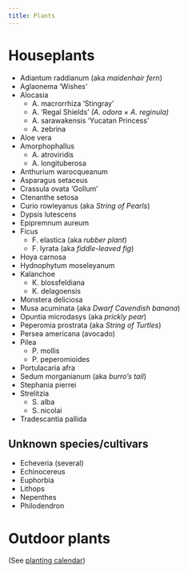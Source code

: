 ```yaml
---
title: Plants
---
```

# Houseplants

- Adiantum raddianum (aka *maidenhair fern*)
- Aglaonema ‘Wishes’
- Alocasia
	- A. macrorrhiza ‘Stingray’
	- A. ‘Regal Shields’ *(A. odora × A. reginula)*
	- A. sarawakensis ‘Yucatan Princess’
	- A. zebrina
- Aloe vera
- Amorphophallus
	- A. atroviridis
	- A. longituberosa
- Anthurium warocqueanum
- Asparagus setaceus
- Crassula ovata ‘Gollum’
- Ctenanthe setosa
- Curio rowleyanus (aka *String of Pearls*)
- Dypsis lutescens
- Epipremnum aureum
- Ficus
	- F. elastica (aka *rubber plant*)
	- F. lyrata (aka *fiddle-leaved fig*)
- Hoya carnosa
- Hydnophytum moseleyanum
- Kalanchoe
	- K. blossfeldiana
	- K. delagoensis
- Monstera deliciosa
- Musa acuminata (aka *Dwarf Cavendish banana*)
- Opuntia microdasys (aka *prickly pear*)
- Peperomia prostrata (aka *String of Turtles*)
- Persea americana (avocado)
- Pilea
	- P. mollis
	- P. peperomioides
- Portulacaria afra
- Sedum morganianum (aka *burro’s tail*)
- Stephania pierrei
- Strelitzia
	- S. alba
	- S. nicolai
- Tradescantia pallida

## Unknown species/cultivars

- Echeveria (several)
- Echinocereus
- Euphorbia
- Lithops
- Nepenthes
- Philodendron

# Outdoor plants

(See [planting calendar](./calendar))
